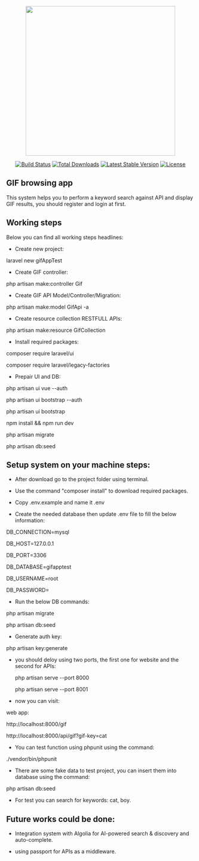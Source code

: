 <p align="center"><a href="https://laravel.com" target="_blank"><img src="https://raw.githubusercontent.com/laravel/art/master/logo-lockup/5%20SVG/2%20CMYK/1%20Full%20Color/laravel-logolockup-cmyk-red.svg" width="400"></a></p>

<p align="center">
<a href="https://travis-ci.org/laravel/framework"><img src="https://travis-ci.org/laravel/framework.svg" alt="Build Status"></a>
<a href="https://packagist.org/packages/laravel/framework"><img src="https://img.shields.io/packagist/dt/laravel/framework" alt="Total Downloads"></a>
<a href="https://packagist.org/packages/laravel/framework"><img src="https://img.shields.io/packagist/v/laravel/framework" alt="Latest Stable Version"></a>
<a href="https://packagist.org/packages/laravel/framework"><img src="https://img.shields.io/packagist/l/laravel/framework" alt="License"></a>

</p>

## GIF browsing app
This system helps you to perform a keyword search against API and display GIF results, you should register and login at first. 


</p>

## Working steps

Below you can find all working steps headlines:

- Create new project:

laravel new gifAppTest

- Create GIF controller:

php artisan make:controller Gif

- Create GIF API Model/Controller/Migration:

php artisan make:model GifApi -a

- Create resource collection RESTFULL APIs:

php artisan make:resource GifCollection

- Install required packages:

composer require laravel/ui

composer require laravel/legacy-factories


- Prepair UI and DB:

php artisan ui vue --auth

php artisan ui bootstrap --auth

php artisan ui bootstrap

npm install && npm run dev

php artisan migrate

php artisan db:seed


</p>

## Setup system on your machine steps:

- After download go to the project folder using terminal.

- Use the command "composer install" to download required packages.

- Copy .env.example and name it .env

- Create the needed database then update .env file to fill the below information:

DB_CONNECTION=mysql

DB_HOST=127.0.0.1

DB_PORT=3306

DB_DATABASE=gifapptest

DB_USERNAME=root

DB_PASSWORD=


- Run the below DB commands:

php artisan migrate

php artisan db:seed

- Generate auth key:

php artisan key:generate



- you should deloy using two ports, the first one for website and the second for APIs:

	php artisan serve --port 8000
	
	php artisan serve --port 8001

- now you can visit:

web app:

http://localhost:8000/gif

http://localhost:8000/api/gif?gif-key=cat

- You can test function using phpunit using the command:

./vendor/bin/phpunit

- There are some fake data to test project, you can insert them into database using the command:

php artisan db:seed

- For test you can search for keywords: cat, boy.


</p>

## Future works could be done:

- Integration system with Algolia for AI-powered search & discovery and auto-complete.

- using passport for APIs as a middleware.
